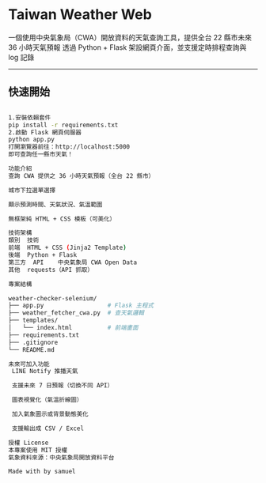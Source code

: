# Taiwan Weather Web

一個使用中央氣象局（CWA）開放資料的天氣查詢工具，提供全台 22 縣市未來 36 小時天氣預報
透過 Python + Flask 架設網頁介面，並支援定時排程查詢與 log 記錄

---

## 快速開始
```bash

1.安裝依賴套件
pip install -r requirements.txt
2.啟動 Flask 網頁伺服器
python app.py
打開瀏覽器前往：http://localhost:5000
即可查詢任一縣市天氣！

功能介紹
查詢 CWA 提供之 36 小時天氣預報（全台 22 縣市）

城市下拉選單選擇

顯示預測時間、天氣狀況、氣溫範圍

無框架純 HTML + CSS 模板（可美化）

技術架構
類別	技術
前端	HTML + CSS (Jinja2 Template)
後端	Python + Flask
第三方  API	中央氣象局 CWA Open Data
其他	requests（API 抓取）

專案結構

weather-checker-selenium/
├── app.py                  # Flask 主程式
├── weather_fetcher_cwa.py  # 查天氣邏輯
├── templates/
│   └── index.html          # 前端畫面
├── requirements.txt
├── .gitignore
└── README.md

未來可加入功能
 LINE Notify 推播天氣

 支援未來 7 日預報（切換不同 API）

 圖表視覺化（氣溫折線圖）

 加入氣象圖示或背景動態美化

 支援輸出成 CSV / Excel

授權 License
本專案使用 MIT 授權
氣象資料來源：中央氣象局開放資料平台

Made with by samuel